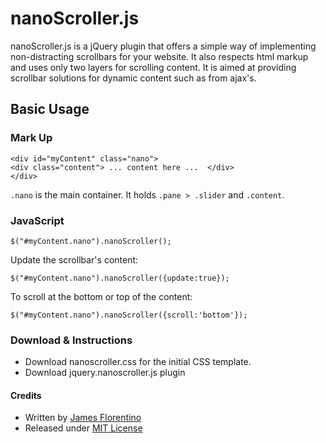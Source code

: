 # nanoScroller.js
nanoScroller.js is a jQuery plugin that offers a simple way of implementing non-distracting scrollbars for your website. It also respects html markup and uses only two layers for scrolling content. It is aimed at providing scrollbar solutions for dynamic content such as from ajax's.

## Basic Usage

### Mark Up
    <div id="myContent" class="nano">
    <div class="content"> ... content here ...  </div> 
    </div>
    
`.nano` is the main container. It holds `.pane > .slider` and `.content`.

### JavaScript
    $("#myContent.nano").nanoScroller();

Update the scrollbar's content:

    $("#myContent.nano").nanoScroller({update:true});

To scroll at the bottom or top of the content:

    $("#myContent.nano").nanoScroller({scroll:'bottom'});

### Download & Instructions
- Download nanoscroller.css for the initial CSS template.
- Download jquery.nanoscroller.js plugin

#### Credits
- Written by [James Florentino](http://jamesflorentino.com)
- Released under [MIT License](http://www.opensource.org/licenses/mit-license.php)
